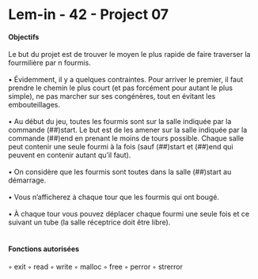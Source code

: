 # Lem-in - 42 - Project 07

#### Objectifs

Le but du projet est de trouver le moyen le plus rapide de faire traverser la fourmilière
par n fourmis. <br/><br/>
• Évidemment, il y a quelques contraintes. Pour arriver le premier, il faut prendre le
chemin le plus court (et pas forcément pour autant le plus simple), ne pas marcher
sur ses congénères, tout en évitant les embouteillages.<br/><br/>
• Au début du jeu, toutes les fourmis sont sur la salle indiquée par la commande
(##)start. Le but est de les amener sur la salle indiquée par la commande (##)end en
prenant le moins de tours possible. Chaque salle peut contenir une seule fourmi à
la fois (sauf (##)start et (##)end qui peuvent en contenir autant qu’il faut).<br/><br/>
• On considère que les fourmis sont toutes dans la salle (##)start au démarrage.<br/><br/>
• Vous n’afficherez à chaque tour que les fourmis qui ont bougé.<br/><br/>
• À chaque tour vous pouvez déplacer chaque fourmi une seule fois et ce suivant un
tube (la salle réceptrice doit être libre).<br/><br/>

#### Fonctions autorisées

◦ exit
◦ read
◦ write
◦ malloc 
◦ free
◦ perror
◦ strerror
